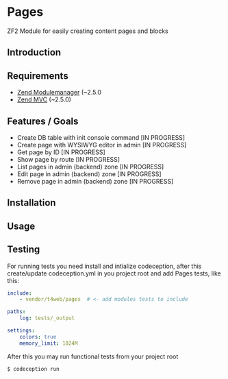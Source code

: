 Pages
=====

ZF2 Module for easily creating content pages and blocks

Introduction
------------


Requirements
------------
* [Zend Modulemanager](https://github.com/zendframework/zend-modulemanager) (~2.5.0
* [Zend MVC](https://github.com/zendframework/zend-mvc) (~2.5.0)

Features / Goals
----------------
* Create DB table with init console command [IN PROGRESS]
* Create page with WYSIWYG editor in admin [IN PROGRESS]
* Get page by ID [IN PROGRESS]
* Show page by route [IN PROGRESS]
* List pages in admin (backend) zone [IN PROGRESS]
* Edit page in admin (backend) zone [IN PROGRESS]
* Remove page in admin (backend) zone [IN PROGRESS]

Installation
------------


Usage
------------


Testing
------------
For running tests you need install and intialize codeception, after this create/update codeception.yml in you project root and add Pages tests, like this:
```yml
include:
    - vendor/t4web/pages  # <- add modules tests to include

paths:
    log: tests/_output

settings:
    colors: true
    memory_limit: 1024M
```
After this you may run functional tests from your project root
```bash
$ codeception run
```
